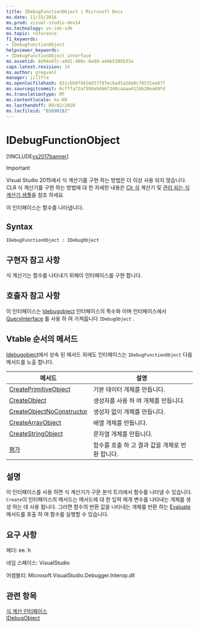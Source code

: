 ```yaml
---
title: IDebugFunctionObject | Microsoft Docs
ms.date: 11/15/2016
ms.prod: visual-studio-dev14
ms.technology: vs-ide-sdk
ms.topic: reference
f1_keywords:
- IDebugFunctionObject
helpviewer_keywords:
- IDebugFunctionObject interface
ms.assetid: 8d94e97c-a9d1-400c-8a98-a44b5385b33a
caps.latest.revision: 14
ms.author: gregvanl
manager: jillfra
ms.openlocfilehash: 831cbb8f9416d37f87ecbed1a2da0c79531ee87f
ms.sourcegitcommit: 6cfffa72af599a9d667249caaaa411bb28ea69fd
ms.translationtype: MT
ms.contentlocale: ko-KR
ms.lasthandoff: 09/02/2020
ms.locfileid: "65690182"
---
```

# <a name="idebugfunctionobject"></a>IDebugFunctionObject
[!INCLUDE[vs2017banner](../../../includes/vs2017banner.md)]

> [!IMPORTANT]
> Visual Studio 2015에서 식 계산기를 구현 하는 방법은 더 이상 사용 되지 않습니다. CLR 식 계산기를 구현 하는 방법에 대 한 자세한 내용은 [Clr 식](https://github.com/Microsoft/ConcordExtensibilitySamples/wiki/CLR-Expression-Evaluators) 계산기 및 [관리 되는 식 계산기 샘플](https://github.com/Microsoft/ConcordExtensibilitySamples/wiki/Managed-Expression-Evaluator-Sample)을 참조 하세요.  
  
 이 인터페이스는 함수를 나타냅니다.  
  
## <a name="syntax"></a>Syntax  
  
```  
IDebugFunctionObject : IDebugObject  
```  
  
## <a name="notes-for-implementers"></a>구현자 참고 사항  
 식 계산기는 함수를 나타내기 위해이 인터페이스를 구현 합니다.  
  
## <a name="notes-for-callers"></a>호출자 참고 사항  
 이 인터페이스는 [Idebugobject](../../../extensibility/debugger/reference/idebugobject.md) 인터페이스의 특수화 이며 인터페이스에서 [QueryInterface](https://msdn.microsoft.com/library/62fce95e-aafa-4187-b50b-e6611b74c3b3) 를 사용 하 여 가져옵니다 `IDebugObject` .  
  
## <a name="methods-in-vtable-order"></a>Vtable 순서의 메서드  
 [Idebugobject](../../../extensibility/debugger/reference/idebugobject.md)에서 상속 된 메서드 외에도 인터페이스는 `IDebugFunctionObject` 다음 메서드를 노출 합니다.  
  
|메서드|설명|  
|------------|-----------------|  
|[CreatePrimitiveObject](../../../extensibility/debugger/reference/idebugfunctionobject-createprimitiveobject.md)|기본 데이터 개체를 만듭니다.|  
|[CreateObject](../../../extensibility/debugger/reference/idebugfunctionobject-createobject.md)|생성자를 사용 하 여 개체를 만듭니다.|  
|[CreateObjectNoConstructor](../../../extensibility/debugger/reference/idebugfunctionobject-createobjectnoconstructor.md)|생성자 없이 개체를 만듭니다.|  
|[CreateArrayObject](../../../extensibility/debugger/reference/idebugfunctionobject-createarrayobject.md)|배열 개체를 만듭니다.|  
|[CreateStringObject](../../../extensibility/debugger/reference/idebugfunctionobject-createstringobject.md)|문자열 개체를 만듭니다.|  
|[평가](../../../extensibility/debugger/reference/idebugfunctionobject-evaluate.md)|함수를 호출 하 고 결과 값을 개체로 반환 합니다.|  
  
## <a name="remarks"></a>설명  
 이 인터페이스를 사용 하면 식 계산기가 구문 분석 트리에서 함수를 나타낼 수 있습니다. `Create`이 인터페이스의 메서드는 메서드에 대 한 입력 매개 변수를 나타내는 개체를 생성 하는 데 사용 됩니다. 그러면 함수의 반환 값을 나타내는 개체를 반환 하는 [Evaluate](../../../extensibility/debugger/reference/idebugfunctionobject-evaluate.md) 메서드를 호출 하 여 함수를 실행할 수 있습니다.  
  
## <a name="requirements"></a>요구 사항  
 헤더: ee. h  
  
 네임 스페이스: VisualStudio  
  
 어셈블리: Microsoft.VisualStudio.Debugger.Interop.dll  
  
## <a name="see-also"></a>관련 항목  
 [식 계산 인터페이스](../../../extensibility/debugger/reference/expression-evaluation-interfaces.md)   
 [IDebugObject](../../../extensibility/debugger/reference/idebugobject.md)
